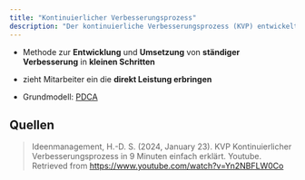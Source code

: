```yaml
---
title: "Kontinuierlicher Verbesserungsprozess"
description: "Der kontinuierliche Verbesserungsprozess (KVP) entwickelt und setzt ständige Verbesserung in kleinen Schritten um, indem Mitarbeiter einbezogen werden. Er basiert auf dem PDCA-Zyklus und zielt auf Effizienzsteigerung und Qualitätsverbesserung ab."
---
```


- Methode zur **Entwicklung** und **Umsetzung** von **ständiger Verbesserung** in **kleinen Schritten**
- zieht Mitarbeiter ein die **direkt Leistung erbringen**

- Grundmodell: [PDCA](/open-fidup/lerninhalte/pdca)

## Quellen

> Ideenmanagement, H.-D. S. (2024, January 23). KVP Kontinuierlicher Verbesserungsprozess in 9 Minuten einfach erklärt. Youtube. Retrieved from https://www.youtube.com/watch?v=Yn2NBFLW0Co